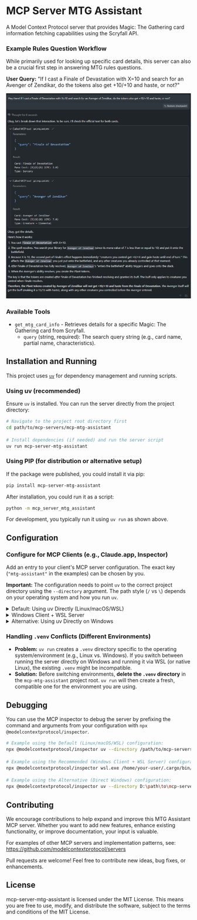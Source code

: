 # MCP Server MTG Assistant

A Model Context Protocol server that provides Magic: The Gathering card information fetching capabilities using the Scryfall API.

### Example Rules Question Workflow

While primarily used for looking up specific card details, this server can also be a crucial first step in answering MTG rules questions.

**User Query:** "If I cast a Finale of Devastation with X=10 and search for an Avenger of Zendikar, do the tokens also get +10/+10 and haste, or not?"

![Example Interaction](example.png)

### Available Tools

-   `get_mtg_card_info` - Retrieves details for a specific Magic: The Gathering card from Scryfall.
    -   `query` (string, required): The search query string (e.g., card name, partial name, characteristics).


## Installation and Running

This project uses [`uv`](https://docs.astral.sh/uv/) for dependency management and running scripts.

### Using uv (recommended)

Ensure `uv` is installed. You can run the server directly from the project directory:

```bash
# Navigate to the project root directory first
cd path/to/mcp-servers/mcp-mtg-assistant

# Install dependencies (if needed) and run the server script
uv run mcp-server-mtg-assistant
```

### Using PIP (for distribution or alternative setup)

If the package were published, you could install it via pip:

```bash
pip install mcp-server-mtg-assistant
```

After installation, you could run it as a script:

```bash
python -m mcp_server_mtg_assistant
```

For development, you typically run it using `uv run` as shown above.

## Configuration

### Configure for MCP Clients (e.g., Claude.app, Inspector)

Add an entry to your client's MCP server configuration. The exact key (`"mtg-assistant"` in the examples) can be chosen by you.

**Important:** The configuration needs to point `uv` to the correct project directory using the `--directory` argument. The path style (`/` vs `\`) depends on your operating system and how you run `uv`.

<details>
<summary>Default: Using uv Directly (Linux/macOS/WSL)</summary>

This is the standard approach if your MCP client and the server run in the same Linux, macOS, or WSL environment.

```json
// Example for mcp.json or Claude settings
"mcpServers": {
  "mtg-assistant": {
    "command": "uv",
    "args": [
      "--directory",
      "/path/to/mcp-servers/mcp-mtg-assistant", // Unix-style path
      "run",
      "mcp-server-mtg-assistant"
    ]
  }
}
```

</details>

<details>
<summary>Windows Client + WSL Server</summary>

This configuration is **recommended** if your MCP client runs on **Windows**, but you want the server to execute within **WSL** It uses `wsl.exe` to invoke `uv` inside WSL.

**Requirements:**
*   `uv` must be installed *inside* your WSL distribution.
*   Adjust the path to `uv` inside WSL (e.g., `/home/user/.cargo/bin/uv`) if it's not in the WSL `PATH`.
*   Use the `/mnt/...` style path for the `--directory` argument accessible from within WSL.

```json
// Example for mcp.json or Claude settings on Windows
"mcpServers": {
  "mtg-assistant": {
    "command": "wsl.exe",
    "args": [
      "/home/your-user/.cargo/bin/uv", // uv WSL PATH
      "--directory",
      "/mnt/d/repos/mcp-servers/mcp-mtg-assistant", // WSL-style path to project
      "run",
      "mcp-server-mtg-assistant"
    ]
  }
}
```

</details>

<details>
<summary>Alternative: Using uv Directly on Windows</summary>

This assumes `uv` is installed directly on Windows and your MCP client also runs directly on Windows.
*   Use the Windows-style path (`D:\...`) for the `--directory` argument.
*   Be mindful of potential `.venv` conflicts if you also use WSL (see below).

```json
// Example for mcp.json or Claude settings on Windows
"mcpServers": {
  "mtg-assistant": {
    "command": "uv",
    "args": [
      "--directory",
      "D:\path\to\mcp-servers\mcp-mtg-assistant", // Windows-style path
      "run",
      "mcp-server-mtg-assistant"
    ]
  }
}
```

</details>

### Handling `.venv` Conflicts (Different Environments)

*   **Problem:** `uv run` creates a `.venv` directory specific to the operating system/environment (e.g., Linux vs. Windows). If you switch between running the server directly on Windows and running it via WSL (or native Linux), the existing `.venv` might be incompatible.
*   **Solution:** Before switching environments, **delete the `.venv` directory** in the `mcp-mtg-assistant` project root. `uv run` will then create a fresh, compatible one for the environment you are using.

## Debugging

You can use the MCP inspector to debug the server by prefixing the command and arguments from your configuration with `npx @modelcontextprotocol/inspector`.

```bash
# Example using the Default (Linux/macOS/WSL) configuration:
npx @modelcontextprotocol/inspector uv --directory /path/to/mcp-servers/mcp-mtg-assistant run mcp-server-mtg-assistant

# Example using the Recommended (Windows Client + WSL Server) configuration:
npx @modelcontextprotocol/inspector wsl.exe /home/your-user/.cargo/bin/uv --directory /mnt/d/repos/mcp-servers/mcp-mtg-assistant run mcp-server-mtg-assistant

# Example using the Alternative (Direct Windows) configuration:
npx @modelcontextprotocol/inspector uv --directory D:\path\to\mcp-servers\mcp-mtg-assistant run mcp-server-mtg-assistant
```

## Contributing

We encourage contributions to help expand and improve this MTG Assistant MCP server. Whether you want to add new features, enhance existing functionality, or improve documentation, your input is valuable.

For examples of other MCP servers and implementation patterns, see:
https://github.com/modelcontextprotocol/servers

Pull requests are welcome! Feel free to contribute new ideas, bug fixes, or enhancements.

## License

mcp-server-mtg-assistant is licensed under the MIT License. This means you are free to use, modify, and distribute the software, subject to the terms and conditions of the MIT License.